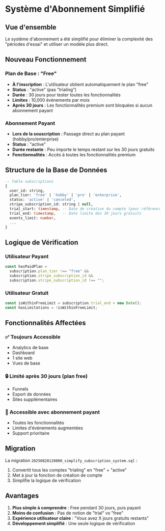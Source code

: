 # Système d'Abonnement Simplifié

## Vue d'ensemble

Le système d'abonnement a été simplifié pour éliminer la complexité des "périodes d'essai" et utiliser un modèle plus direct.

## Nouveau Fonctionnement

### Plan de Base : "Free"

- **À l'inscription** : L'utilisateur obtient automatiquement le plan "free"
- **Status** : "active" (pas "trialing")
- **Durée** : 30 jours pour tester toutes les fonctionnalités
- **Limites** : 10,000 événements par mois
- **Après 30 jours** : Les fonctionnalités premium sont bloquées si aucun abonnement payant

### Abonnement Payant

- **Lors de la souscription** : Passage direct au plan payant (hobby/pro/enterprise)
- **Status** : "active"
- **Durée restante** : Peu importe le temps restant sur les 30 jours gratuits
- **Fonctionnalités** : Accès à toutes les fonctionnalités premium

## Structure de la Base de Données

```sql
-- Table subscriptions
{
  user_id: string,
  plan_tier: 'free' | 'hobby' | 'pro' | 'enterprise',
  status: 'active' | 'canceled',
  stripe_subscription_id: string | null,
  trial_start: timestamp, -- Date de création du compte (pour référence)
  trial_end: timestamp,   -- Date limite des 30 jours gratuits
  events_limit: number,
  ...
}
```

## Logique de Vérification

### Utilisateur Payant

```typescript
const hasPaidPlan =
  subscription.plan_tier !== "free" &&
  subscription.stripe_subscription_id &&
  subscription.stripe_subscription_id !== "";
```

### Utilisateur Gratuit

```typescript
const isWithinFreeLimit = subscription.trial_end > new Date();
const hasLimitations = !isWithinFreeLimit;
```

## Fonctionnalités Affectées

### ✅ Toujours Accessible

- Analytics de base
- Dashboard
- 1 site web
- Vues de base

### 🔒 Limité après 30 jours (plan free)

- Funnels
- Export de données
- Sites supplémentaires

### 💎 Accessible avec abonnement payant

- Toutes les fonctionnalités
- Limites d'événements augmentées
- Support prioritaire

## Migration

La migration `20250820120000_simplify_subscription_system.sql` :

1. Convertit tous les comptes "trialing" en "free" + "active"
2. Met à jour la fonction de création de compte
3. Simplifie la logique de vérification

## Avantages

1. **Plus simple à comprendre** : Free pendant 30 jours, puis payant
2. **Moins de confusion** : Pas de notion de "trial" vs "free"
3. **Expérience utilisateur claire** : "Vous avez X jours gratuits restants"
4. **Développement simplifié** : Une seule logique de vérification
